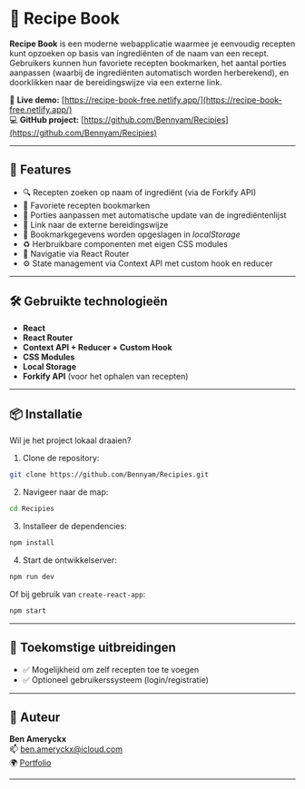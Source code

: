 # 🥘 Recipe Book

**Recipe Book** is een moderne webapplicatie waarmee je eenvoudig recepten kunt opzoeken op basis van ingrediënten of de naam van een recept. Gebruikers kunnen hun favoriete recepten bookmarken, het aantal porties aanpassen (waarbij de ingrediënten automatisch worden herberekend), en doorklikken naar de bereidingswijze via een externe link.

🔗 **Live demo:** [https://recipe-book-free.netlify.app/](https://recipe-book-free.netlify.app/)  
💻 **GitHub project:** [https://github.com/Bennyam/Recipies](https://github.com/Bennyam/Recipies)

---

## 🚀 Features

- 🔍 Recepten zoeken op naam of ingrediënt (via de Forkify API)
- 📌 Favoriete recepten bookmarken
- 🔢 Porties aanpassen met automatische update van de ingrediëntenlijst
- 🔗 Link naar de externe bereidingswijze
- 💾 Bookmarkgegevens worden opgeslagen in *localStorage*
- ♻️ Herbruikbare componenten met eigen CSS modules
- 🧭 Navigatie via React Router
- ⚙️ State management via Context API met custom hook en reducer

---

## 🛠️ Gebruikte technologieën

- **React**
- **React Router**
- **Context API + Reducer + Custom Hook**
- **CSS Modules**
- **Local Storage**
- **Forkify API** (voor het ophalen van recepten)

---

## 📦 Installatie

Wil je het project lokaal draaien?

1. Clone de repository:

```bash
git clone https://github.com/Bennyam/Recipies.git
```

2. Navigeer naar de map:

```bash
cd Recipies
```

3. Installeer de dependencies:

```bash
npm install
```

4. Start de ontwikkelserver:

```bash
npm run dev
```

Of bij gebruik van `create-react-app`:

```bash
npm start
```

---

## 🌱 Toekomstige uitbreidingen

- ✅ Mogelijkheid om zelf recepten toe te voegen
- ✅ Optioneel gebruikerssysteem (login/registratie)

---

## 👤 Auteur

**Ben Ameryckx**  
📫 ben.ameryckx@icloud.com  
🌍 [Portfolio](https://webdev-ameryckx.netlify.app)

---